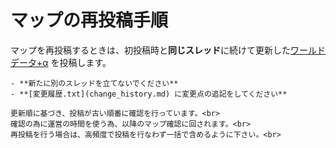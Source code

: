 # マップの再投稿手順

マップを再投稿するときは、初投稿時と**同じスレッド**に続けて更新した[ワールドデータ+α](world_data.md) を投稿します。

```admonish warning title = "必須事項"
- **新たに別のスレッドを立てないでください**
- **[変更履歴.txt](change_history.md) に変更点の追記をしてください**
```

```admonish warning title = "再投稿後の運営のマップ確認について"
更新順に基づき、投稿が古い順番に確認を行っています。<br>
確認の為に運営の時間を使う為、以降のマップ確認に回されます。<br>
再投稿を行う場合は、高頻度で投稿を行なわず一括で含めるように下さい。<br>
```
